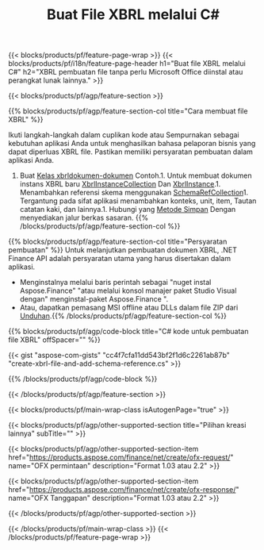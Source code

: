 ﻿---
title: Buat File XBRL melalui C#
description: Contoh kode untuk pembuatan berkas XBRL. Gunakan kode contoh API untuk pembuatan file batch XBRL dalam aplikasi berbasis .NET. 
url: /id/net/create/xbrl/
family: finance
platformtag: net
feature: create
informat: XBRL
outformat: 
otherformats: 
---
{{< blocks/products/pf/feature-page-wrap >}}
{{< blocks/products/pf/i18n/feature-page-header h1="Buat file XBRL melalui C#" h2="XBRL pembuatan file tanpa perlu Microsoft Office diinstal atau perangkat lunak lainnya." >}}

{{< blocks/products/pf/agp/feature-section >}}

{{% blocks/products/pf/agp/feature-section-col title="Cara membuat file XBRL" %}}

Ikuti langkah-langkah dalam cuplikan kode atau Sempurnakan sebagai kebutuhan aplikasi Anda untuk menghasilkan bahasa pelaporan bisnis yang dapat diperluas XBRL file. Pastikan memiliki persyaratan pembuatan dalam aplikasi Anda.

1. Buat [Kelas xbrldokumen-dokumen](https://apireference.aspose.com/finance/net/aspose.finance.xbrl/xbrldocument) Contoh.1. Untuk membuat dokumen instans XBRL baru [XbrlInstanceCollection](https://apireference.aspose.com/finance/net/aspose.finance.xbrl/xbrlinstancecollection) Dan [XbrlInstance](https://apireference.aspose.com/finance/net/aspose.finance.xbrl/xbrlinstance).1. Menambahkan referensi skema menggunakan [SchemaRefCollection](https://apireference.aspose.com/finance/net/aspose.finance.xbrl/schemarefcollection)1. Tergantung pada sifat aplikasi menambahkan konteks, unit, item, Tautan catatan kaki, dan lainnya.1. Hubungi yang [Metode Simpan](https://apireference.aspose.com/finance/net/aspose.finance.xbrl.xbrldocument/save/methods/1) Dengan menyediakan jalur berkas sasaran.
{{% /blocks/products/pf/agp/feature-section-col %}}

{{% blocks/products/pf/agp/feature-section-col title="Persyaratan pembuatan" %}}
Untuk melanjutkan pembuatan dokumen XBRL, .NET Finance API adalah persyaratan utama yang harus disertakan dalam aplikasi. 
- Menginstalnya melalui baris perintah sebagai "nuget instal Aspose.Finance" "atau melalui konsol manajer paket Studio Visual dengan" menginstal-paket Aspose.Finance ".
- Atau, dapatkan pemasang MSI offline atau DLLs dalam file ZIP dari [Unduhan](https://downloads.aspose.com/finance/net).{{% /blocks/products/pf/agp/feature-section-col %}}

{{% blocks/products/pf/agp/code-block title="C# kode untuk pembuatan file XBRL" offSpacer="" %}}

{{< gist "aspose-com-gists" "cc4f7cfa11dd543bf2f1d6c2261ab87b" "create-xbrl-file-and-add-schema-reference.cs" >}}

{{% /blocks/products/pf/agp/code-block %}}

{{< /blocks/products/pf/agp/feature-section >}}

{{< blocks/products/pf/main-wrap-class isAutogenPage="true" >}}

{{< blocks/products/pf/agp/other-supported-section title="Pilihan kreasi lainnya" subTitle="" >}}

{{< blocks/products/pf/agp/other-supported-section-item href="https://products.aspose.com/finance/net/create/ofx-request/" name="OFX permintaan" description="Format 1.03 atau 2.2" >}}

{{< blocks/products/pf/agp/other-supported-section-item href="https://products.aspose.com/finance/net/create/ofx-response/" name="OFX Tanggapan" description="Format 1.03 atau 2.2" >}}

{{< /blocks/products/pf/agp/other-supported-section >}}

{{< /blocks/products/pf/main-wrap-class >}}
{{< /blocks/products/pf/feature-page-wrap >}}